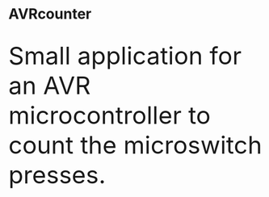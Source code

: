 # AVRcounter
<br>
<font size="16">
Small application for an AVR microcontroller to count the microswitch presses.
</font>
